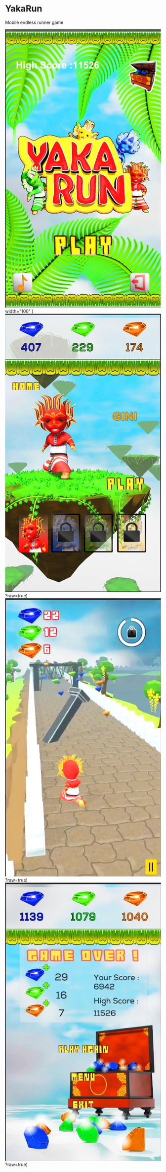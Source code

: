 # YakaRun
Mobile endless runner game

![alt text ](https://github.com/PMyapa/YakaRun/blob/main/Releases/ss1.jpg) width="100" )
![alt text height="50px"](https://github.com/PMyapa/YakaRun/blob/main/Releases/ss2.jpg)?raw=true)
![alt text height="50px"](https://github.com/PMyapa/YakaRun/blob/main/Releases/ss3.jpg)?raw=true)
![alt text height="50px"](https://github.com/PMyapa/YakaRun/blob/main/Releases/ss7.jpg)?raw=true)
